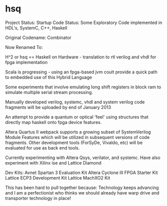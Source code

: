 hsq
===

Project Status: Startup
Code Status: Some Exploratory Code implemented in HDL's, SystemC, C++, Haskell

Original Codename: Combinator 

Now Renamed To: 

  H^2 or hsq == Haskell on Hardware - translation to rtl verilog and vhdl for fpga implementation

  Scala is progressing - using an fpga-based jvm coult provide a quick path to embedded use of this Hybrid Language
  
Some experiments that involve emulating long shift registers in block ram to simulate multiple serial stream processing.

Manually developed verilog, systemc, vhdl and system verilog code fragments will be uploaded by end of January 2013

An attempt to provide a quantum or optical 'feel' using structures that directly map haskell onto fpga device features.

Altera Quartus II webpack supports a growing subset of SystemVerilog Module Features which will be utilized in subsequent
versions of code fragments. Other development tools (ForSyDe, Vivaldo, etc) will be evaluated for use as back end tools.

Currently experimenting with Altera Qsys, verilator, and systemc. 
Have also experiment with Xilinx ise and Lattice Diamond

Dev Kits:
  Avnet Spartan 3 Evaluation Kit
  Altera Cyclone III FPGA Starter Kit
  Lattice ECP3 Development Kit
  Lattice MachXO2 Kit
  
This has been hard to pull together because:
  Technology keeps advancing and I am a perfectionist who thinks we should already have warp drive and transporter technology in place!
  
